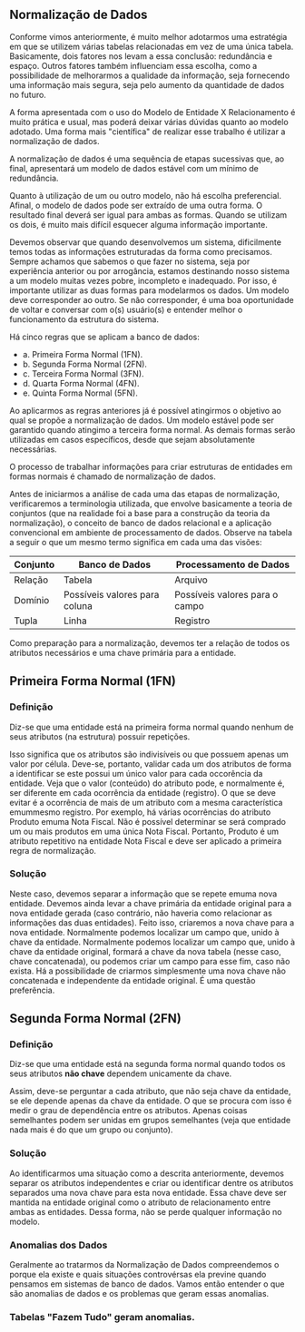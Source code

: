 ## Normalização de Dados
Conforme vimos anteriormente, é muito melhor adotarmos uma estratégia em que se utilizem várias tabelas relacionadas em vez de uma única tabela. Basicamente, dois fatores nos levam a essa conclusão: redundância e espaço. Outros fatores também influenciam essa escolha, como a possibilidade de melhorarmos a qualidade da informação, seja fornecendo uma informação mais segura, seja pelo aumento da quantidade de dados no futuro. 

A forma apresentada com o uso do Modelo de Entidade X Relacionamento é muito prática e usual, mas poderá deixar várias dúvidas quanto ao modelo adotado. Uma forma mais "científica" de realizar esse trabalho é utilizar a normalização de dados. 

A normalização de dados é uma sequência de etapas sucessivas que, ao final, apresentará um modelo de dados estável com um mínimo de redundância. 

Quanto à utilização de um ou outro modelo, não há escolha preferencial. Afinal, o modelo de dados pode ser extraído de uma outra forma. O resultado final deverá ser igual para ambas as formas. Quando se utilizam os dois, é muito mais difícil esquecer alguma informação importante. 

Devemos observar que quando desenvolvemos um sistema, dificilmente temos todas as informações estruturadas da forma como precisamos. Sempre achamos que sabemos o que fazer no sistema, seja por experiência anterior ou por arrogância, estamos destinando nosso sistema a um modelo muitas vezes pobre, incompleto e inadequado. Por isso, é importante utilizar as duas formas para modelarmos os dados. Um modelo deve corresponder ao outro. Se não corresponder, é uma boa oportunidade de voltar e conversar com o(s) usuário(s) e entender melhor o funcionamento da estrutura do sistema.

Há cinco regras que se aplicam a banco de dados: 

* a. Primeira Forma Normal (1FN).
* b. Segunda Forma Normal (2FN).
* c. Terceira Forma Normal (3FN).
* d. Quarta Forma Normal (4FN).
* e. Quinta Forma Normal (5FN).

Ao aplicarmos as regras anteriores já é possível atingirmos o objetivo ao qual se propõe a normalização de dados. Um modelo estável pode ser garantido quando atingimo a terceira forma normal. As demais formas serão utilizadas em casos específicos, desde que sejam absolutamente necessárias. 

O processo de trabalhar informações para criar estruturas de entidades em formas normais é chamado de normalização de dados. 

Antes de iniciarmos a análise de cada uma das etapas de normalização, verificaremos a terminologia utilizada, que envolve basicamente a teoria de conjuntos (que na realidade foi a base para a construção da teoria da normalização), o conceito de banco de dados relacional e a aplicação convencional em ambiente de processamento de dados. Observe na tabela a seguir o que um mesmo termo significa em cada uma das visões: 

| Conjunto | Banco de Dados | Processamento de Dados | 
|----------|----------------|------------------------|
| Relação  | Tabela         | Arquivo                |
| Domínio  | Possíveis valores para coluna | Possíveis valores para o campo | 
| Tupla    | Linha          | Registro |

Como preparação para a normalização, devemos ter a relação de todos os atributos necessários e uma chave primária para a entidade.

## Primeira Forma Normal (1FN)
### Definição 
Diz-se que uma entidade está na primeira forma normal quando nenhum de seus atributos (na estrutura) possuir repetições. 

Isso significa que os atributos são indivisíveis ou que possuem apenas um valor por célula. Deve-se, portanto, validar cada um dos atributos de forma a identificar se este possui um único valor para cada occorência da entidade. Veja que o valor (conteúdo) do atributo pode, e normalmente é, ser diferente em cada ocorrência da entidade (registro). O que se deve evitar é a ocorrência de mais de um atributo com a mesma característica emummesmo registro. Por exemplo, há várias ocorrências do atributo Produto emuma Nota Fiscal. Não é possível determinar se será comprado um ou mais produtos em uma única Nota Fiscal. Portanto, Produto é um atributo repetitivo na entidade Nota Fiscal e deve ser aplicado a primeira regra de normalização.

### Solução 
Neste caso, devemos separar a informação que se repete emuma nova entidade. Devemos ainda levar a chave primária da entidade original para a nova entidade gerada (caso contrário, não haveria como relacionar as informações das duas entidades). Feito isso, criaremos a nova chave para a nova entidade. Normalmente podemos localizar um campo que, unido à chave da entidade. Normalmente podemos localizar um campo que, unido à chave da entidade original, formará a chave da nova tabela (nesse caso, chave concatenada), ou podemos criar um campo para esse fim, caso não exista. Há a possibilidade de criarmos simplesmente uma nova chave não concatenada e independente da entidade original. É uma questão preferência.    

## Segunda Forma Normal (2FN)
### Definição 
Diz-se que uma entidade está na segunda forma normal quando todos os seus atributos **não chave** dependem unicamente da chave. 

Assim, deve-se perguntar a cada atributo, que não seja chave da entidade, se ele depende apenas da chave da entidade. O que se procura com isso é medir o grau de dependência entre os atributos. Apenas coisas semelhantes podem ser unidas em grupos semelhantes (veja que entidade nada mais é do que um grupo ou conjunto).

### Solução
Ao identificarmos uma situação como a descrita anteriormente, devemos separar os atributos independentes e criar ou identificar dentre os atributos separados uma nova chave para esta nova entidade. Essa chave deve ser mantida na entidade original como o atributo de relacionamento entre ambas as entidades. Dessa forma, não se perde qualquer informação no modelo.      

### Anomalias dos Dados 
Geralmente ao tratarmos da Normalização de Dados compreendemos o porque ela existe e quais situações controvérsas ela previne quando pensamos em sistemas de banco de dados. Vamos então entender o que são anomalias de dados e os problemas que geram essas anomalias. 

### Tabelas "Fazem Tudo" geram anomalias.     
